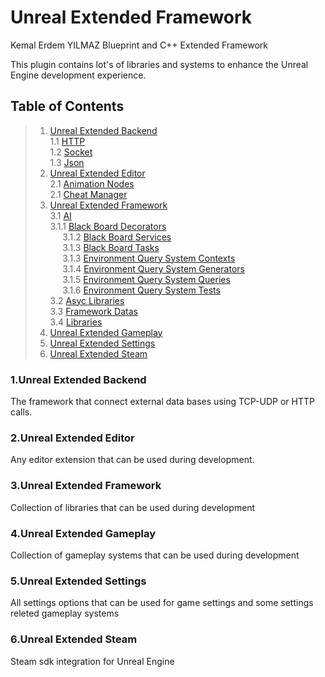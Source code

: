 # Unreal Extended Framework
Kemal Erdem YILMAZ Blueprint and C++ Extended Framework


This plugin contains lot's of libraries and systems to enhance the Unreal Engine development experience.



<a name="table-of-contents"></a>
## Table of Contents
> 1. [Unreal Extended Backend](#extended-backend)   
>    1.1 [HTTP](#extended-backend-http)   
>    1.2 [Socket](#extended-backend-socket)   
>    1.3 [Json](#extended-backend-json)   
> 2. [Unreal Extended Editor](#extended-editor)   
>    2.1 [Animation Nodes](#extended-editor-animation)    
>    2.1 [Cheat Manager](#extended-asc-cheat)   
> 3. [Unreal Extended Framework](#extended-framework)   
>    3.1 [AI](#extended-framework-AI)   
>    3.1.1 [Black Board Decorators](#extended-framework-AI-btd)   
>    &nbsp;&nbsp;&nbsp;&nbsp; 3.1.2 [Black Board Services](#extended-framework-AI-bts)    
>    &nbsp;&nbsp;&nbsp;&nbsp; 3.1.3 [Black Board Tasks](#extended-framework-AI-btt)   
>    &nbsp;&nbsp;&nbsp;&nbsp; 3.1.3 [Environment Query System Contexts](#extended-framework-AI-eqsc)    
>    &nbsp;&nbsp;&nbsp;&nbsp; 3.1.4 [Environment Query System Generators](#extended-framework-AI-eqsg)    
>    &nbsp;&nbsp;&nbsp;&nbsp; 3.1.5 [Environment Query System Queries](#extended-framework-AI-eqsq)   
>    &nbsp;&nbsp;&nbsp;&nbsp; 3.1.6 [Environment Query System Tests](#extended-framework-AI-eqst)   
>    3.2 [Asyc Libraries](#extended-framework-asnc)   
>    3.3 [Framework Datas](#extended-framework-data)    
>    3.4 [Libraries](#extended-framework-library)   
> 4. [Unreal Extended Gameplay](#extended-gameplay)  
> 5. [Unreal Extended Settings](#extended-settings)  
> 6. [Unreal Extended Steam](#extended-steam)  




<a name="extended-backend"></a>
### 1.Unreal Extended Backend
The framework that connect external data bases using TCP-UDP or HTTP calls.


<a name="extended-editor"></a>
### 2.Unreal Extended Editor
Any editor extension that can be used during development.


<a name="extended-framework"></a>
### 3.Unreal Extended Framework
Collection of libraries that can be used during development


<a name="extended-gameplay"></a>
### 4.Unreal Extended Gameplay
Collection of gameplay systems that can be used during development


<a name="extended-settings"></a>
### 5.Unreal Extended Settings
All settings options that can be used for game settings and some settings releted gameplay systems


<a name="extended-steam"></a>
### 6.Unreal Extended Steam
Steam sdk integration for Unreal Engine

